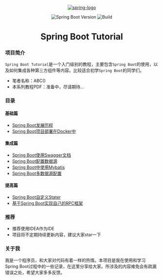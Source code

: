 <p align="center">
    <a href="https://spring.io/projects/spring-framework" target="_blank" rel="noopener noreferrer">
    <img src="http://itweknow-blog.oss-cn-beijing.aliyuncs.com/images/springboot/springboot.jpg" alt="spring-logo">
    </a>
</p>

<p align="center">
    <img alt="Spring Boot Version" src="https://img.shields.io/badge/SpringBoot-V2.1.3.RELEASE-blue">
    <img alt="Build" src="https://api.travis-ci.com/dunwu/spring-tutorial.svg?branch=master">
</p>

<h1 align="center">Spring Boot Tutorial</h1>

### 项目简介
`Spring Boot Tutorial`是一个入门级别的教程，主要包含`Spring Boot`的使用，以及如何集成各种第三方组件等内容。比较适合初学`Spring Boot`的同学们。
* 笔者名称：ABC()
* 本系列教程PDF：准备中，尽请期待...
### 目录
#### 基础篇
* [Spring Boot发展历程](https://itweknow.cn/blog-site/posts/616513356.html)
* [Spring Boot项目部署在Docker中](https://itweknow.cn/blog-site/posts/e2232a75.html)
#### 集成篇
* [Spring Boot使用Swagger文档](https://itweknow.cn/blog-site/posts/2111459879.html)
* [Spring Boot配置数据源](https://itweknow.cn/blog-site/posts/3993994980.html)
* [Spring Boot中使用Mybatis](https://itweknow.cn/blog-site/posts/87120304.html)
* [Spring Boot多数据源配置](https://itweknow.cn/blog-site/posts/3606097948.html)
#### 提高篇
* [Spring Boot自定义Stater](https://itweknow.cn/blog-site/posts/1756392238.html)
* [基于Spring Boot实现自己的RPC框架](https://itweknow.cn/blog-site/posts/3998282649.html)

### 推荐
* 推荐使用IDEA作为IDE
* 项目将不定期持续更新内容，建议大家star一下

### 关于我
我是一个程序员，和大家对代码有着一样的热情。本项目是我在使用和学习Spring Boot过程中的一些记录，在这里分享给大家。所涉及的内容难免会有疏漏错误之处，希望大家多多反馈。
